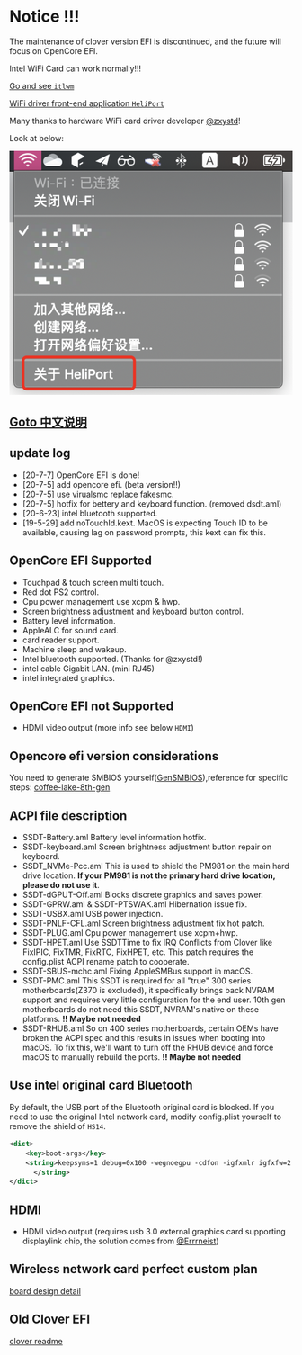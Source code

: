 # Notice !!!

The maintenance of clover version EFI is discontinued, and the future will focus on OpenCore EFI.

Intel WiFi Card can work normally!!!

[Go and see `itlwm`](https://github.com/OpenIntelWireless/itlwm)

[WiFi driver front-end application `HeliPort`](https://github.com/OpenIntelWireless/HeliPort)

Many thanks to hardware WiFi card driver developer [@zxystd](https://github.com/zxystd)!

Look at below:

![](./screenshot/HeliPort.png)


## [Goto 中文说明](./readme-zh.md)

## update log

- [20-7-7] OpenCore EFI is done!
- [20-7-5] add opencore efi. (beta version!!)
- [20-7-5] use virualsmc replace fakesmc.
- [20-7-5] hotfix for bettery and keyboard function. (removed dsdt.aml)
- [20-6-23] intel bluetooth supported.
- [19-5-29] add noTouchId.kext. MacOS is expecting Touch ID to be available, causing lag on password prompts, this kext can fix this.

## OpenCore EFI Supported

- Touchpad & touch screen multi touch.
- Red dot PS2 control.
- Cpu power management use xcpm & hwp.
- Screen brightness adjustment and keyboard button control.
- Battery level information.
- AppleALC for sound card.
- card reader support.
- Machine sleep and wakeup.
- Intel bluetooth supported. (Thanks for @zxystd!)
- intel cable Gigabit LAN. (mini RJ45)
- intel integrated graphics.

## OpenCore EFI not Supported

- HDMI video output (more info see below `HDMI`)

## Opencore efi version considerations

You need to generate SMBIOS yourself([GenSMBIOS](https://github.com/corpnewt/GenSMBIOS)),reference for specific steps: [coffee-lake-8th-gen](https://khronokernel.github.io/Opencore-Vanilla-Laptop-Guide/config.plist/coffee-lake-8th-gen.html#Platforminfo)

## ACPI file description

- SSDT-Battery.aml  Battery level information hotfix.
- SSDT-keyboard.aml Screen brightness adjustment button repair on keyboard.
- SSDT_NVMe-Pcc.aml This is used to shield the PM981 on the main hard drive location. **If your PM981 is not the primary hard drive location, please do not use it**.
- SSDT-dGPUT-Off.aml Blocks discrete graphics and saves power.
- SSDT-GPRW.aml & SSDT-PTSWAK.aml Hibernation issue fix.
- SSDT-USBX.aml USB power injection.
- SSDT-PNLF-CFL.aml Screen brightness adjustment fix hot patch. 
- SSDT-PLUG.aml Cpu power management use xcpm+hwp.
- SSDT-HPET.aml Use SSDTTime to fix IRQ Conflicts from Clover like FixIPIC, FixTMR, FixRTC, FixHPET, etc. This patch requires the config.plist ACPI rename patch to cooperate.
- SSDT-SBUS-mchc.aml Fixing AppleSMBus support in macOS. 
- SSDT-PMC.aml This SSDT is required for all "true" 300 series motherboards(Z370 is excluded), it specifically brings back NVRAM support and requires very little configuration for the end user. 10th gen motherboards do not need this SSDT, NVRAM's native on these platforms.  **!! Maybe not needed**
- SSDT-RHUB.aml So on 400 series motherboards, certain OEMs have broken the ACPI spec and this results in issues when booting into macOS. To fix this, we'll want to turn off the RHUB device and force macOS to manually rebuild the ports. **!! Maybe not needed**


## Use intel original card Bluetooth

By default, the USB port of the Bluetooth original card is blocked. If you need to use the original Intel network card, modify config.plist yourself to remove the shield of `HS14`.

```xml
<dict>
	<key>boot-args</key>
	<string>keepsyms=1 debug=0x100 -wegnoegpu -cdfon -igfxmlr igfxfw=2 uia_exclude=HS05,HS06,USR1,USR2
      </string>
</dict>
```

## HDMI

- HDMI video output (requires usb 3.0 external graphics card supporting displaylink chip, the solution comes from [@Errrneist](https://github.com/Errrneist/Hackintosh-Thinkpad-X1-Extreme))

## Wireless network card perfect custom plan

[board design detail](https://github.com/zysuper/Thinkpad-X1-extreme-EFI/blob/master/doc/Wi-Fi%20bluethooth.md)

## Old Clover EFI

[clover readme](./clover.md)


